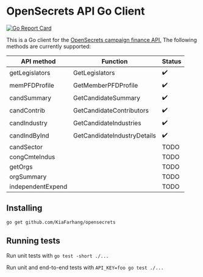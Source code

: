 # OpenSecrets API Go Client

[![Go Report Card](https://goreportcard.com/badge/github.com/KiaFarhang/opensecrets)](https://goreportcard.com/report/github.com/KiaFarhang/opensecrets)

This is a Go client for the [OpenSecrets campaign finance API.](https://www.opensecrets.org/open-data/api) The following methods are currently supported:

| **API method**    | **Function**             | **Status** |
|-------------------|--------------------------|--------|
| getLegislators    | GetLegislators           | :heavy_check_mark:      |
| memPFDProfile     | GetMemberPFDProfile      | :heavy_check_mark:      |
| candSummary       | GetCandidateSummary      | :heavy_check_mark:      |
| candContrib       | GetCandidateContributors | :heavy_check_mark:      |
| candIndustry      | GetCandidateIndustries   | :heavy_check_mark:      |
| candIndByInd      | GetCandidateIndustryDetails | :heavy_check_mark:   |
| candSector        |                          | TODO   |
| congCmteIndus     |                          | TODO   |
| getOrgs           |                          | TODO   |
| orgSummary        |                          | TODO   |
| independentExpend |                          | TODO   |

## Installing

`go get github.com/KiaFarhang/opensecrets`

## Running tests

Run unit tests with `go test -short ./...`

Run unit and end-to-end tests with `API_KEY=foo go test ./...`